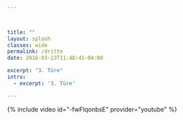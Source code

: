 ```yaml
---


    
title: ""
layout: splash
classes: wide
permalink: /dritte
date: 2016-03-23T11:48:41-04:00

excerpt: "3. Türe"
intro: 
  - excerpt: '3. Türe'

---
```


{% include video id="-fwFlqonbsE" provider="youtube" %}


